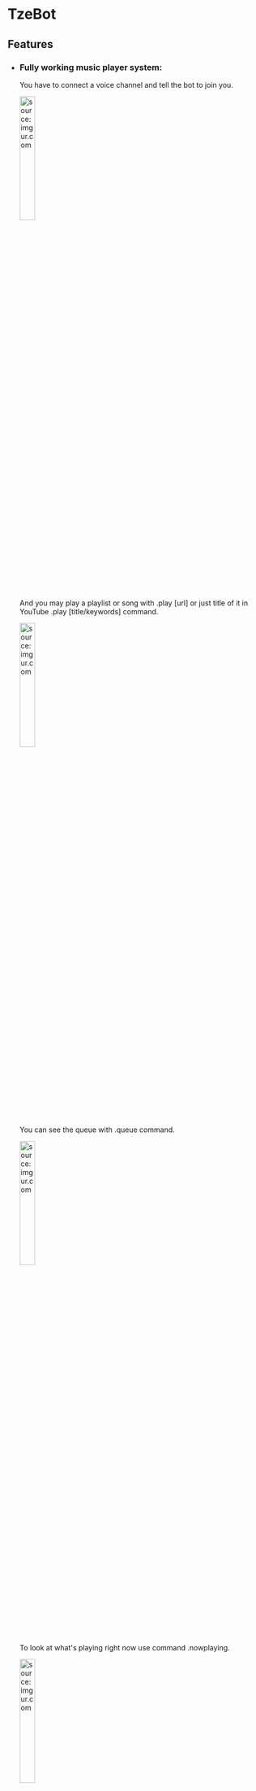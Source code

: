 # TzeBot
<h2>Features</h2>
<ul>
<li><h3>Fully working music player system:</h3></li>
<p>You have to connect a voice channel and tell the bot to join you.</p>
<p><a href="https://imgur.com/4XjW8rL"><img src="https://i.imgur.com/4XjW8rL.png" title="source: imgur.com" width=25% height=25%/></a></p>
<p>And you may play a playlist or song with .play [url] or just title of it in YouTube .play [title/keywords] command.</p>
<p><a href="https://imgur.com/ZJgR35L"><img src="https://i.imgur.com/ZJgR35L.png" title="source: imgur.com" width=25% height=25%/></a></p>
<p>You can see the queue with .queue command.<p>
<p><a href="https://imgur.com/CG9Pu0K"><img src="https://i.imgur.com/CG9Pu0K.png" title="source: imgur.com" width=25% height=25%/></a></p>
<p>To look at what's playing right now use command .nowplaying.</p>
<p><a href="https://imgur.com/ObXrkWO"><img src="https://i.imgur.com/ObXrkWO.png" title="source: imgur.com" width=25% height=25%/></a></p>
<p>Also the default volume of music player is 5% you can adjust volume of music if you want to, by using command .volume [wanted percentage].</p>
<p><a href="https://imgur.com/qBuD40V"><img src="https://i.imgur.com/qBuD40V.png" title="source: imgur.com" width=25% height=25%/></a></p>
<p>And of course you can stop and clear the queue by writing down .stop</p>
<p><a href="https://imgur.com/eRLSk6y"><img src="https://i.imgur.com/eRLSk6y.png" title="source: imgur.com" width=25% height=25%/></a></p>
<p>If it is not necessary, you may tell the bot to leave the voice channel with .leave</p>
<p><a href="https://imgur.com/kctwq5y"><img src="https://i.imgur.com/kctwq5y.png" title="source: imgur.com" width=25% height=25%/></a></p>
<li><h3>Clearing unnecessary messages:</h3></li>
<p>You can clear messages which not older than 2 weeks and be amount less than 100, you can use .clear [amount] to clear messages in the same channnel.
<p><a href="https://imgur.com/fnuyEYM"><img src="https://i.imgur.com/fnuyEYM.png" title="source: imgur.com" width=25% height=25%/></a></p>
<li><h3>Adjusting prefix:</h3></li>
<p>You can change the default prefix (.) of TzeBot whatever you want.</p>
<p><a href="https://imgur.com/X6cIsqd"><img src="https://i.imgur.com/X6cIsqd.png" title="source: imgur.com" width=25% height=25%/></a></p>
</ul>

<h2>How to use?</h2>
<p> You can always add some features or edit something in this bot, with using this repository but if you're looking for the latest .jar file of the TzeBot you can just download latest TzeBot and .env file with run.bat (for windows) from <b><a href="https://github.com/Tzesh/TzeBot/tree/master/latest">latest direction</a></b>.</p>
<p>After extracting .env and TzeBot-X.X.jar to a folder, you have to add discord bot token, default prefix of bot, discord owner id, youtube api key into .env file.</p>
<p>And then, you may start the bot with using command "java -jar TzeBot-1.0.jar" in cmd or git bash or whatever you want to run.</p>
<p><a href="https://imgur.com/hNNE5qj"><img src="https://i.imgur.com/hNNE5qj.png" title="source: imgur.com" /></a></p>
<p>If you're planning to run this too many server you may set shard number of it. But I recommend you to set this shards number as less as possible to prevent resource leaks.</p>
<p><a href="https://imgur.com/wOyBYaq"><img src="https://i.imgur.com/wOyBYaq.png" title="source: imgur.com" /></a></p>
<p>And you're ready.</p>

